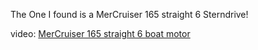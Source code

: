 The One I found is a MerCruiser 165 straight 6 Sterndrive!

video: [MerCruiser 165 straight 6 boat motor](https://youtu.be/M-rNhoqekgs)
